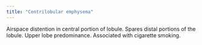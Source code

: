 ```yaml
---
title: "Centrilobular emphysema"
---
```

Airspace distention in central portion of lobule. Spares distal portions of the lobule. Upper lobe predominance. Associated with cigarette smoking.

